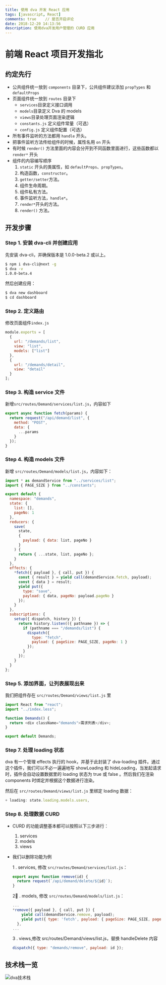 ```yaml
---
title: 使用 dva 开发 React 应用
tags: [javascript, React]
comments: true    // 是否开启评论
date: 2018-12-20 14:13:56
description: 使用dva开发用户管理的 CURD 应用
---
```


# 前端 React 项目开发指北

## 约定先行

- 公共组件统一放到 `components` 目录下，公共组件建议添加 `propTypes` 和 `defaultProps`
- 页面组件统一放到 `routes` 目录下
  - `services`目录定义接口调用
  - `models`目录定义 Dva 的 models
  - `views`目录处理页面渲染逻辑
  - `constants.js` 定义组件常量（可选）
  - `config.js` 定义组件配置（可选）
- 所有事件监听的方法都用 `handle` 开头。
- 把事件监听方法传给组件的时候，属性名用 `on` 开头
- 有时候 `render()` 方法里面的内容会分开到不同函数里面进行，这些函数都以 `render*` 开头
- 组件的内容编写顺序
  1. `static` 开头的类属性，如 `defaultProps`、`propTypes`。
  2. 构造函数，`constructor`。
  3. `getter/setter`方法。
  4. 组件生命周期。
  5. 组件私有方法。
  6. 事件监听方法，`handle*`。
  7. `render*`开头的方法。
  8. `render()` 方法。

## 开发步骤

### Step 1. 安装 dva-cli 并创建应用

先安装 dva-cli，并确保版本是 1.0.0-beta.2 或以上。

```bash
$ npm i dva-cli@next -g
$ dva -v
1.0.0-beta.4
```

然后创建应用：

```bash
$ dva new dashboard
$ cd dashboard
```

### Step 2. 定义路由

修改页面组件`index.js`

```javascript
module.exports = [
  {
    url: "/demands/list",
    view: "list",
    models: ["list"]
  },
  {
    url: "/demands/detail",
    view: "detail"
  }
];
```

### Step 3. 构造 service 文件

新增`src/routes/Demand/services/list.js`，内容如下

```javascript
export async function fetch(params) {
  return request("/api/demand/list", {
    method: "POST",
    data: {
      ...params
    }
  });
}
```

### Step 4. 构造 models 文件

新增 `src/routes/Demand/models/list.js`，内容如下：

```javascript
import * as demandService from "../services/list";
import { PAGE_SIZE } from "../constants";

export default {
  namespace: "demands",
  state: {
    list: [],
    pageNo: 1
  },
  reducers: {
    save(
      state,
      {
        payload: { data: list, pageNo }
      }
    ) {
      return { ...state, list, pageNo };
    }
  },
  effects: {
    *fetch({ payload }, { call, put }) {
      const { result } = yield call(demandService.fetch, payload);
      const { data } = result;
      yield put({
        type: "save",
        payload: { data, pageNo: payload.pageNo }
      });
    }
  },
  subscriptions: {
    setup({ dispatch, history }) {
      return history.listen(({ pathname }) => {
        if (pathname === "/demands/list") {
          dispatch({
            type: "fetch",
            payload: { pageSize: PAGE_SIZE, pageNo: 1 }
          });
        }
      });
    }
  }
};
```

### Step 5. 添加界面，让列表展现出来

我们把组件存在 `src/routes/Demand/views/list.js` 里

```javascript
import React from "react";
import "../index.less";

function Demands() {
  return <div className="demands">需求列表</div>;
}

export default Demands;
```

### Step 7. 处理 loading 状态

dva 有一个管理 effects 执行的 hook，并基于此封装了 dva-loading 插件。通过这个插件，我们可以不必一遍遍地写 showLoading 和 hideLoading，当发起请求时，插件会自动设置数据里的 loading 状态为 true 或 false 。然后我们在渲染 components 时绑定并根据这个数据进行渲染。

然后在 `src/routes/Demand/views/list.js` 里绑定 loading 数据：

```javascript
+ loading: state.loading.models.users,
```

### Step 8. 处理数据 CURD

- CURD 的功能调整基本都可以按照以下三步进行：

  1. services
  2. models
  3. views

- 我们以删除功能为例

  1 . services, 修改 `src/routes/Demand/services/list.js`：

  ```javascript
  export async function remove(id) {
    return request(`/api/demand/delete/${id}`);
  }
  ```

  2 . models, 修改 `src/routes/Demand/models/list.js`：

  ```javascript
  ...
  *remove({ payload }, { call, put }) {
      yield call(demandService.remove, payload);
      yield put({ type: 'fetch', payload: { pageSize: PAGE_SIZE, pageNo: 1 } });
    },
  ...
  ```

  3 . views,修改 src/routes/Demand/views/list.js，替换 handleDelete 内容

  ```javascript
  dispatch({ type: "demands/remove", payload: id });
  ```

## 技术栈一览

![dva技术栈](https://www.dropbox.com/s/f2h92qac5cw11z1/Dva.png?dl=0)
